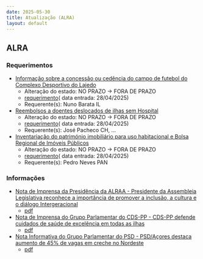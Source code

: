 ```yaml
---
date: 2025-05-30
title: Atualização (ALRA)
layout: default
---
```

## ALRA

### Requerimentos

* [Informação sobre a concessão ou cedência do campo de futebol do Complexo Desportivo do Lajedo](http://base.alra.pt:82/4DACTION/w_pesquisa_registo/4/8807)
  * Alteração do estado: NO PRAZO → FORA DE PRAZO
  * [requerimento](http://base.alra.pt:82/Doc_Req/XIIIreque337.pdf)( data entrada: 28/04/2025)
  * Requerente(s): Nuno Barata IL
* [Reembolsos a doentes deslocados de ilhas sem Hospital](http://base.alra.pt:82/4DACTION/w_pesquisa_registo/4/8808)
  * Alteração do estado: NO PRAZO → FORA DE PRAZO
  * [requerimento](http://base.alra.pt:82/Doc_Req/XIIIreque338.pdf)( data entrada: 28/04/2025)
  * Requerente(s): José Pacheco CH, ...
* [Inventariação do património imobiliário para uso habitacional e Bolsa Regional de Imóveis Públicos](http://base.alra.pt:82/4DACTION/w_pesquisa_registo/4/8809)
  * Alteração do estado: NO PRAZO → FORA DE PRAZO
  * [requerimento](http://base.alra.pt:82/Doc_Req/XIIIreque339.pdf)( data entrada: 28/04/2025)
  * Requerente(s): Pedro Neves PAN

### Informações

* [Nota de Imprensa da Presidência da ALRAA - Presidente da Assembleia Legislativa reconhece a importância de promover a inclusão, a cultura e o diálogo Intergeracional](http://base.alra.pt:82/4DACTION/w_pesquisa_registo/8/21688)
  * [pdf](http://base.alra.pt:82/Doc_Noticias/NI21688.pdf)
* [Nota de Imprensa do Grupo Parlamentar do CDS-PP - CDS-PP defende cuidados de saúde de excelência em todas as ilhas](http://base.alra.pt:82/4DACTION/w_pesquisa_registo/8/21686)
  * [pdf](http://base.alra.pt:82/Doc_Noticias/NI21686.pdf)
* [Nota Informativa do Grupo Parlamentar do PSD - PSD/Açores destaca aumento de 45% de vagas em creche no Nordeste](http://base.alra.pt:82/4DACTION/w_pesquisa_registo/8/21687)
  * [pdf](http://base.alra.pt:82/Doc_Noticias/NI21687.pdf)
